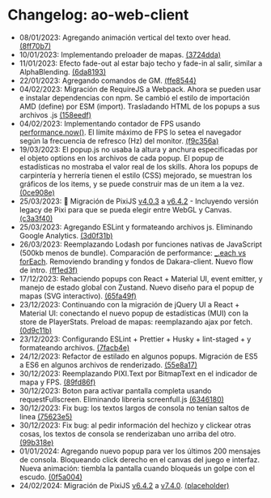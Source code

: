 # Changelog: ao-web-client

- 08/01/2023: Agregando animación vertical del texto over head. [(8ff70b7)](https://github.com/ominousg/ao-web-client/commit/8ff70b78662c7aede9d128eed5d62907ce92a03e)
- 10/01/2023: Implementando preloader de mapas. [(3724dda)](https://github.com/ominousg/ao-web-client/commit/3724ddab6711dc4c94308e79ed1f47e6c0657434)
- 11/01/2023: Efecto fade-out al estar bajo techo y fade-in al salir, similar a AlphaBlending. [(6da8193)](https://github.com/ominousg/ao-web-client/commit/6da81936f480b179f327823f42d5a8ed60f7b4dc)
- 22/01/2023: Agregando comandos de GM. [(ffe8544)](https://github.com/ominousg/ao-web-client/commit/ffe85441a80496c3bc20ee0711503a66c5edfc03)
- 04/02/2023: Migración de RequireJS a Webpack. Ahora se pueden usar e instalar dependencias con npm. Se cambió el estilo de importación AMD (define) por ESM (import). Trasladando HTML de los popups a sus archivos .js [(158eedf)](https://github.com/ominousg/ao-web-client/commit/158eedf105d7244c5d29019565f30cabd12a7fec)
- 04/02/2023: Implementando contador de FPS usando [performance.now()](https://developer.mozilla.org/es/docs/Web/API/Performance/now). El límite máximo de FPS lo setea el navegador según la frecuencia de refresco (Hz) del monitor. [(f9c356a)](https://github.com/ominousg/ao-web-client/commit/f9c356a45e135b9f6ed847cc60c9378ba16afad2)
- 19/03/2023: El popup.js no usaba la altura y anchura especificadas por el objeto options en los archivos de cada popup. El popup de estadísticas no mostraba el valor real de los skills. Ahora los popups de carpintería y herrería tienen el estilo (CSS) mejorado, se muestran los gráficos de los items, y se puede construir mas de un item a la vez. [(0ce908e)](https://github.com/ominousg/ao-web-client/commit/0ce908e5b208d7968025337a27ab440de1681b6b)
- 25/03/2023: 🥳 Migración de PixiJS [v4.0.3](https://github.com/pixijs/pixijs/releases/tag/v4.0.3) a [v6.4.2](https://github.com/pixijs/pixijs/releases/tag/v6.4.2) - Incluyendo versión legacy de Pixi para que se pueda elegir entre WebGL y Canvas. [(c3a3f40)](https://github.com/ominousg/ao-web-client/commit/c3a3f40516859925f238f12fcc413b8ae8d6d24d)
- 25/03/2023: Agregando ESLint y formateando archivos js. Eliminando Google Analytics. [(3d0f31b)](https://github.com/ominousg/ao-web-client/commit/3d0f31b92f414017934c36bf7642ffdb7ea24605)
- 26/03/2023: Reemplazando Lodash por funciones nativas de JavaScript (500kb menos de bundle). Comparación de performance: [_.each vs forEach](https://measurethat.net/Benchmarks/Show/3470/0/lodash-foreach-vs-native-foreach). Removiendo branding y fondos de Dakara-client. Nuevo flow de intro. [(ff1ed3f)](https://github.com/ominousg/ao-web-client/commit/ff1ed3f6125e56ecdb3d0f78ba844a088021d975)
- 17/12/2023: Rehaciendo popups con React + Material UI, event emitter, y manejo de estado global con Zustand. Nuevo diseño para el popup de mapas (SVG interactivo). [(65fa49f)](https://github.com/ominousg/ao-web-client/commit/65fa49f41526cac290100ad7f2840417d5b27d05)
- 23/12/2023: Continuando con la migración de jQuery UI a React + Material UI: conectando el nuevo popup de estadísticas (MUI) con la store de PlayerStats. Preload de mapas: reemplazando ajax por fetch. [(0d9c11b)](https://github.com/ominousg/ao-web-client/commit/0d9c11b63be025c7cf104baa69b91e54e8cffa34)
- 23/12/2023: Configurando ESLint + Prettier + Husky + lint-staged + y formateando archivos. [(7facb4e)](https://github.com/ominousg/ao-web-client/commit/7facb4e00212286fba1777fe764eb2d521d891a7)
- 24/12/2023: Refactor de estilado en algunos popups. Migración de ES5 a ES6 en algunos archivos de renderizado. [(55e8a17)](https://github.com/ominousg/ao-web-client/commit/55e8a17789efaf19709a7fb56a0999ded89651bb)
- 30/12/2023: Reemplazando PIXI.Text por BitmapText en el indicador de mapa y FPS. [(89fd86f)](https://github.com/ominousg/ao-web-client/commit/89fd86f9560148cf068869b6b24cb518c875eb4f)
- 30/12/2023: Boton para activar pantalla completa usando requestFullscreen. Eliminando libreria screenfull.js  [(6346180)](https://github.com/ominousg/ao-web-client/commit/634618075aff3497fc65da31dc7fe57007a9b728)
- 30/12/2023: Fix bug: los textos largos de consola no tenían saltos de linea [(75623e5)](https://github.com/ominousg/ao-web-client/commit/75623e5913be191ebcc095a4ebf8f3b3c3c4505f)
- 30/12/2023: Fix bug: al pedir información del hechizo y clickear otras cosas, los textos de consola se renderizaban uno arriba del otro. [(99b318e)](https://github.com/ominousg/ao-web-client/commit/99b318eaaa6069476c2188563838240cdfec866c)
- 01/01/2024: Agregando nuevo popup para ver los últimos 200 mensajes de consola. Bloqueando click derecho en el canvas del juego e interfaz. Nueva animación: tiembla la pantalla cuando bloqueás un golpe con el escudo. [(0f5a004)](https://github.com/ominousg/ao-web-client/commit/0f5a00412f22b1610851255813c697bb2d3d6529)
- 24/02/2024: Migración de PixiJS [v6.4.2](https://github.com/pixijs/pixijs/releases/tag/v6.4.2) a [v7.4.0](https://github.com/pixijs/pixijs/releases/tag/v7.4.0). [(placeholder)](https://github.com/ominousg/ao-web-client/commit/placeholder)
